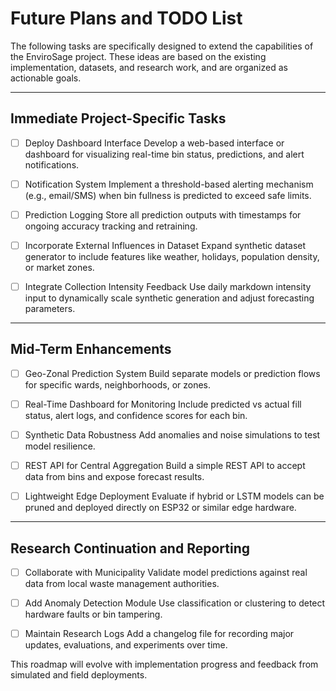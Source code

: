 
# Future Plans and TODO List

The following tasks are specifically designed to extend the capabilities of the EnviroSage project. These ideas are based on the existing implementation, datasets, and research work, and are organized as actionable goals.

---

## Immediate Project-Specific Tasks

* [ ] Deploy Dashboard Interface
  Develop a web-based interface or dashboard for visualizing real-time bin status, predictions, and alert notifications.


* [ ] Notification System
  Implement a threshold-based alerting mechanism (e.g., email/SMS) when bin fullness is predicted to exceed safe limits.

* [ ] Prediction Logging
  Store all prediction outputs with timestamps for ongoing accuracy tracking and retraining.

* [ ] Incorporate External Influences in Dataset
  Expand synthetic dataset generator to include features like weather, holidays, population density, or market zones.

* [ ] Integrate Collection Intensity Feedback
  Use daily markdown intensity input to dynamically scale synthetic generation and adjust forecasting parameters.

---

## Mid-Term Enhancements

* [ ] Geo-Zonal Prediction System
  Build separate models or prediction flows for specific wards, neighborhoods, or zones.

* [ ] Real-Time Dashboard for Monitoring
  Include predicted vs actual fill status, alert logs, and confidence scores for each bin.

* [ ] Synthetic Data Robustness
  Add anomalies and noise simulations to test model resilience.

* [ ] REST API for Central Aggregation
  Build a simple REST API to accept data from bins and expose forecast results.

* [ ] Lightweight Edge Deployment
  Evaluate if hybrid or LSTM models can be pruned and deployed directly on ESP32 or similar edge hardware.

---

## Research Continuation and Reporting

* [ ] Collaborate with Municipality
  Validate model predictions against real data from local waste management authorities.

* [ ] Add Anomaly Detection Module
  Use classification or clustering to detect hardware faults or bin tampering.

* [ ] Maintain Research Logs
  Add a changelog file for recording major updates, evaluations, and experiments over time.

This roadmap will evolve with implementation progress and feedback from simulated and field deployments.
